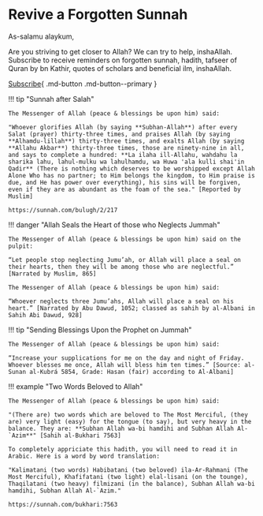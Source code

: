 # Revive a Forgotten Sunnah

As-salamu alaykum,

Are you striving to get closer to Allah? We can try to help, inshaAllah. Subscribe to receive reminders on forgotten sunnah, hadith, tafseer of Quran by bn Kathir, quotes of scholars and beneficial ilm, inshaAllah.

[Subscribe](https://docs.google.com/forms/d/e/1FAIpQLSdVo4KIzxYioVOJ-BlvXs5W44AMxDu6Kkv4_qmYAAeM_JCASQ/viewform?usp=sf_link){ .md-button .md-button--primary }


!!! tip "Sunnah after Salah"

    The Messenger of Allah (peace & blessings be upon him) said:

    "Whoever glorifies Allah (by saying **Subhan-Allah**) after every Salat (prayer) thirty-three times, and praises Allah (by saying **Alhamdu-lillah**) thirty-three times, and exalts Allah (by saying **Allahu Akbar**) thirty-three times, those are ninety-nine in all, and says to complete a hundred: **La ilaha ill-Allahu, wahdahu la sharika lahu, lahul-mulku wa lahulhamdu, wa Huwa 'ala kulli shai'in Qadir** (There is nothing which deserves to be worshipped except Allah Alone Who has no partner; to Him belongs the kingdom, to Him praise is due, and He has power over everything), his sins will be forgiven, even if they are as abundant as the foam of the sea." [Reported by Muslim]
    
    https://sunnah.com/bulugh/2/217


!!! danger "Allah Seals the Heart of those who Neglects Jummah"

    The Messenger of Allah (peace & blessings be upon him) said on the pulpit:
    
    “Let people stop neglecting Jumu’ah, or Allah will place a seal on their hearts, then they will be among those who are neglectful.” [Narrated by Muslim, 865]

    The Messenger of Allah (peace & blessings be upon him) said:

    “Whoever neglects three Jumu’ahs, Allah will place a seal on his heart.” [Narrated by Abu Dawud, 1052; classed as sahih by al-Albani in Sahih Abi Dawud, 928]


!!! tip "Sending Blessings Upon the Prophet on Jummah"

    The Messenger of Allah (peace & blessings be upon him) said:

    “Increase your supplications for me on the day and night of Friday. Whoever blesses me once, Allah will bless him ten times.” [Source: al-Sunan al-Kubrá 5854, Grade: Hasan (fair) according to Al-Albani]


!!! example "Two Words Beloved to Allah"

    The Messenger of Allah (peace & blessings be upon him) said:

    "(There are) two words which are beloved to The Most Merciful, (they are) very light (easy) for the tongue (to say), but very heavy in the balance. They are: **Subhan Allah wa-bi hamdihi and Subhan Allah Al-`Azim**" [Sahih al-Bukhari 7563]

    To completely appriciate this hadith, you will need to read it in Arabic. Here is a word by word translation:

    "Kalimatani (two words) Habibatani (two beloved) ila-Ar-Rahmani (The Most Merciful), Khafifatani (two light) elal-lisani (on the tounge), Thaqilatani (two heavy) filmizani (in the balance), Subhan Allah wa-bi hamdihi, Subhan Allah Al-`Azim."

    https://sunnah.com/bukhari:7563
